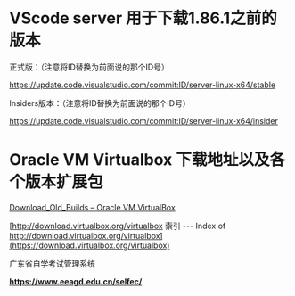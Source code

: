 # VScode server 用于下载1.86.1之前的版本

正式版：（注意将ID替换为前面说的那个ID号）

https://update.code.visualstudio.com/commit:ID/server-linux-x64/stable

Insiders版本：（注意将ID替换为前面说的那个ID号）

https://update.code.visualstudio.com/commit:ID/server-linux-x64/insider

# Oracle VM Virtualbox 下载地址以及各个版本扩展包

[Download\_Old\_Builds – Oracle VM VirtualBox](https://www.virtualbox.org/wiki/Download_Old_Builds)

[http://download.virtualbox.org/virtualbox 索引 --- Index of http://download.virtualbox.org/virtualbox](https://download.virtualbox.org/virtualbox)



广东省自学考试管理系统

**https://www.eeagd.edu.cn/selfec/**
